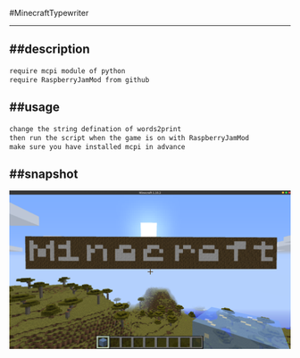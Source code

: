 #MinecraftTypewriter
____

##description
----
	require mcpi module of python
	require RaspberryJamMod from github

##usage
----
	change the string defination of words2print
	then run the script when the game is on with RaspberryJamMod
	make sure you have installed mcpi in advance

##snapshot
----
![MinecraftTypewriter](typew.png)